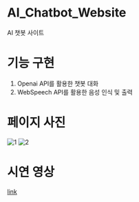 # AI_Chatbot_Website
AI 챗봇 사이트

# 기능 구현
1. Openai API를 활용한 챗봇 대화
2. WebSpeech API를 활용한 음성 인식 및 출력

# 페이지 사진
![1](https://github.com/Jiho-Park-0/AI_Chatbot_Website/assets/79912184/39432637-d13d-4782-9392-314a2b1dc345)
![2](https://github.com/Jiho-Park-0/AI_Chatbot_Website/assets/79912184/09d1317e-fe7c-4c94-a7f9-514e8a7d97bb)

# 시연 영상

[link](https://photos.app.goo.gl/DFTLFJe5JkyC4Zqb9)
